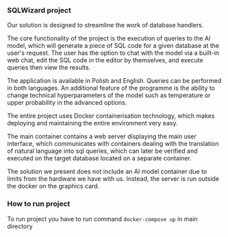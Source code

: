 ### SQLWizard project

Our solution is designed to streamline the work of database handlers.

The core functionality of the project is the execution of queries to the AI model, which will generate a piece of SQL code for a given database at the user's request. The user has the option to chat with the model via a built-in web chat, edit the SQL code in the editor by themselves, and execute queries then view the results.

The application is available in Polish and English. Queries can be performed in both languages. An additional feature of the programme is the ability to change technical hyperparameters of the model such as temperature or upper probability in the advanced options.

The entire project uses Docker containerisation technology, which makes deploying and maintaining the entire environment very easy.

The main container contains a web server displaying the main user interface, which communicates with containers dealing with the translation of natural language into sql queries, which can later be verified and executed on the target database located on a separate container.

The solution we present does not include an AI model container due to limits from the hardware we have with us. Instead, the server is run outside the docker on the graphics card.

### How to run project

To run project you have to run command `docker-compose up` in main directory
